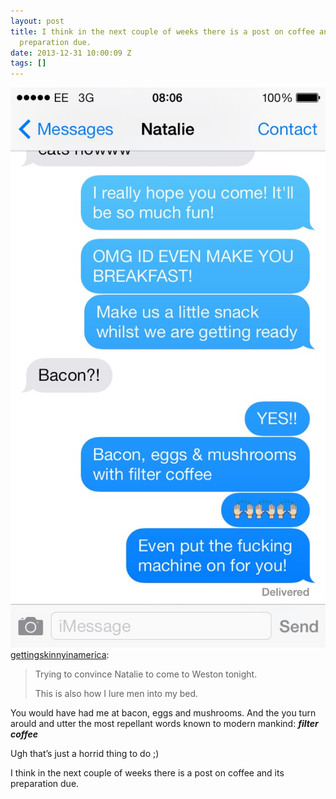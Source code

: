 ```yaml
---
layout: post
title: I think in the next couple of weeks there is a post on coffee and its
  preparation due.
date: 2013-12-31 10:00:09 Z
tags: []
---
```

![](/media/2013/12/71738121700.jpg)
[gettingskinnyinamerica](http://gettingskinnyinamerica.tumblr.com/post/71732314759/trying-to-convince-natalie-to-come-to-weston):

> Trying to convince Natalie to come to Weston tonight.
> 
> This is also how I lure men into my bed.

You would have had me at bacon, eggs and mushrooms. And the you turn arould and utter the most repellant words known to modern mankind: **_filter coffee_**

Ugh that’s just a horrid thing to do ;)

I think in the next couple of weeks there is a post on coffee and its preparation due.
